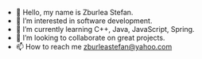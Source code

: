 - 👋 Hello, my name is Zburlea Stefan.
- 👀 I’m interested in software development.
- 🌱 I’m currently learning C++, Java, JavaScript, Spring.
- 💞️ I’m looking to collaborate on great projects.
- 📫 How to reach me zburleastefan@yahoo.com

<!---
sjkng/sjkng is a ✨ special ✨ repository because its `README.md` (this file) appears on your GitHub profile.
You can click the Preview link to take a look at your changes.
--->

